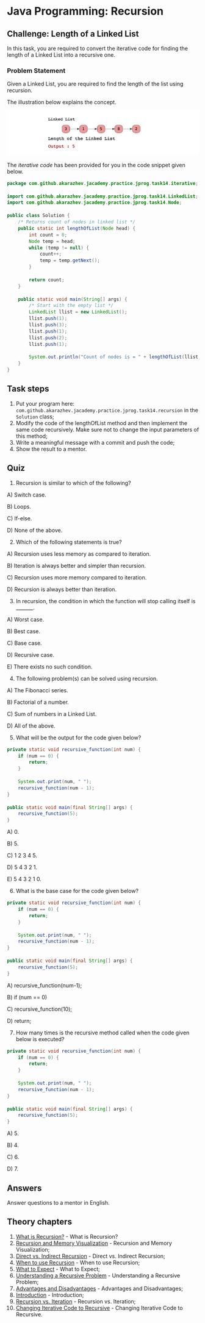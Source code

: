 # Java Programming: Recursion

## Challenge: Length of a Linked List

In this task, you are required to convert the iterative code for finding the length of a Linked List into a recursive one.

### Problem Statement

Given a Linked List, you are required to find the length of the list using recursion.

The illustration below explains the concept.

![alt text](../../etc/recursion/linked-list-length.png "Linked List")

The <i>iterative code</i> has been provided for you in the code snippet given below.

```java
package com.github.akarazhev.jacademy.practice.jprog.task14.iterative;

import com.github.akarazhev.jacademy.practice.jprog.task14.LinkedList;
import com.github.akarazhev.jacademy.practice.jprog.task14.Node;

public class Solution {
    /* Returns count of nodes in linked list */
    public static int lengthOfList(Node head) {
        int count = 0;
        Node temp = head;
        while (temp != null) {
            count++;
            temp = temp.getNext();
        }

        return count;
    }

    public static void main(String[] args) {
        /* Start with the empty list */
        LinkedList llist = new LinkedList();
        llist.push(1);
        llist.push(3);
        llist.push(1);
        llist.push(2);
        llist.push(1);

        System.out.println("Count of nodes is = " + lengthOfList(llist.getHead()));
    }
}
```

## Task steps

1. Put your program here: `com.github.akarazhev.jacademy.practice.jprog.task14.recursion` in the `Solution` class; 
2. Modify the code of the lengthOfList method and then implement the same code recursively. 
   Make sure not to change the input parameters of this method;
3. Write a meaningful message with a commit and push the code;
4. Show the result to a mentor.

## Quiz

1. Recursion is similar to which of the following?

A) Switch case.

B) Loops.

C) If-else.

D) None of the above.

2. Which of the following statements is true?

A) Recursion uses less memory as compared to iteration.

B) Iteration is always better and simpler than recursion.

C) Recursion uses more memory compared to iteration.

D) Recursion is always better than iteration.

3. In recursion, the condition in which the function will stop calling itself is _______.

A) Worst case.

B) Best case. 

C) Base case.

D) Recursive case.

E) There exists no such condition.

4. The following problem(s) can be solved using recursion.

A) The Fibonacci series.

B) Factorial of a number.

C) Sum of numbers in a Linked List.

D) All of the above.

5. What will be the output for the code given below?

```java
private static void recursive_function(int num) {
    if (num == 0) {
        return;
    }
    
    System.out.print(num, " ");
    recursive_function(num - 1);
}

public static void main(final String[] args) {
    recursive_function(5);
}
```

A) 0.

B) 5.

C) 1 2 3 4 5.

D) 5 4 3 2 1.

E) 5 4 3 2 1 0.

6. What is the base case for the code given below?

```java
private static void recursive_function(int num) {
    if (num == 0) {
        return;
    }
    
    System.out.print(num, " ");
    recursive_function(num - 1);
}

public static void main(final String[] args) {
    recursive_function(5);
}
```

A) recursive_function(num-1);

B) if (num == 0)

C) recursive_function(10);

D) return;

7. How many times is the recursive method called when the code given below is executed?

```java
private static void recursive_function(int num) {
    if (num == 0) {
        return;
    }
    
    System.out.print(num, " ");
    recursive_function(num - 1);
}

public static void main(final String[] args) {
    recursive_function(5);
}
```

A) 5.

B) 4.

C) 6.

D) 7.

## Answers

Answer questions to a mentor in English.

## Theory chapters

1. [What is Recursion?](../../../java-programming/doc/recursion/chapter_1.md "What is Recursion?") - What is Recursion?
2. [Recursion and Memory Visualization](../../../java-programming/doc/recursion/chapter_2.md "Recursion and Memory Visualization") -
   Recursion and Memory Visualization;
3. [Direct vs. Indirect Recursion](../../../java-programming/doc/recursion/chapter_3.md "Direct vs. Indirect Recursion") -
   Direct vs. Indirect Recursion;
4. [When to use Recursion](../../../java-programming/doc/recursion/chapter_4.md "When to use Recursion") - When to use Recursion;
5. [What to Expect](../../../java-programming/doc/recursion/chapter_5.md "What to Expect") - What to Expect;
6. [Understanding a Recursive Problem](../../../java-programming/doc/recursion/chapter_6.md "Understanding a Recursive Problem") -
   Understanding a Recursive Problem;
7. [Advantages and Disadvantages](../../../java-programming/doc/recursion/chapter_7.md "Advantages and Disadvantages") -
   Advantages and Disadvantages;
8. [Introduction](../../../java-programming/doc/recursion/chapter_8.md "Introduction") - Introduction;
9. [Recursion vs. Iteration](../../../java-programming/doc/recursion/chapter_9.md "Recursion vs. Iteration") - Recursion vs. Iteration;
10. [Changing Iterative Code to Recursive](../../../java-programming/doc/recursion/chapter_10.md "Changing Iterative Code to Recursive") -
    Changing Iterative Code to Recursive.